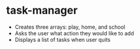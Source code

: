 task-manager
============
- Creates three arrays: play, home, and school
- Asks the user what action they would like to add
- Displays a list of tasks when user quits
